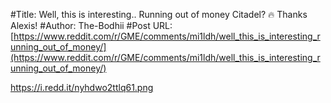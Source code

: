 #Title: Well, this is interesting.. Running out of money Citadel? 🔥 Thanks Alexis!
#Author: The-Bodhii
#Post URL: [https://www.reddit.com/r/GME/comments/mi1ldh/well_this_is_interesting_running_out_of_money/](https://www.reddit.com/r/GME/comments/mi1ldh/well_this_is_interesting_running_out_of_money/)


https://i.redd.it/nyhdwo2ttlq61.png
